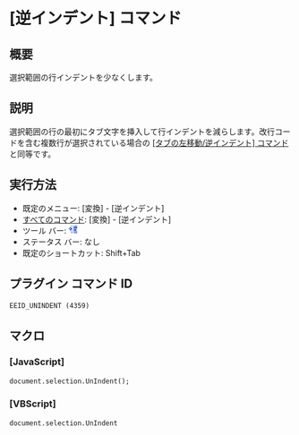 # \[逆インデント\] コマンド

## 概要

選択範囲の行インデントを少なくします。

## 説明

選択範囲の行の最初にタブ文字を挿入して行インデントを減らします。改行コードを含む複数行が選択されている場合の [\[タブの左移動/逆インデント\] コマンド](../edit/shift_tab) と同等です。

## 実行方法

- 既定のメニュー: \[変換\] \- \[逆インデント\]
- [すべてのコマンド](../../glossary/allcommands): \[変換\] \- \[逆インデント\]
- ツール バー: ![](../../images/unindent.gif)
- ステータス バー: なし
- 既定のショートカット: Shift+Tab

## プラグイン コマンド ID

```
EEID_UNINDENT (4359)
```

## マクロ

### \[JavaScript\]

```
document.selection.UnIndent();
```

### \[VBScript\]

```
document.selection.UnIndent
```
